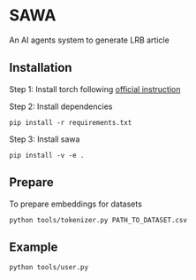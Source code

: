 # SAWA
An AI agents system to generate LRB article

## Installation

Step 1:
Install torch following [official instruction](https://pytorch.org/)

Step 2:
Install dependencies
```shell
pip install -r requirements.txt
```

Step 3:
Install sawa
```
pip install -v -e .
```


## Prepare

To prepare embeddings for datasets
```shell
python tools/tokenizer.py PATH_TO_DATASET.csv
```

## Example
```shell 
python tools/user.py
```


